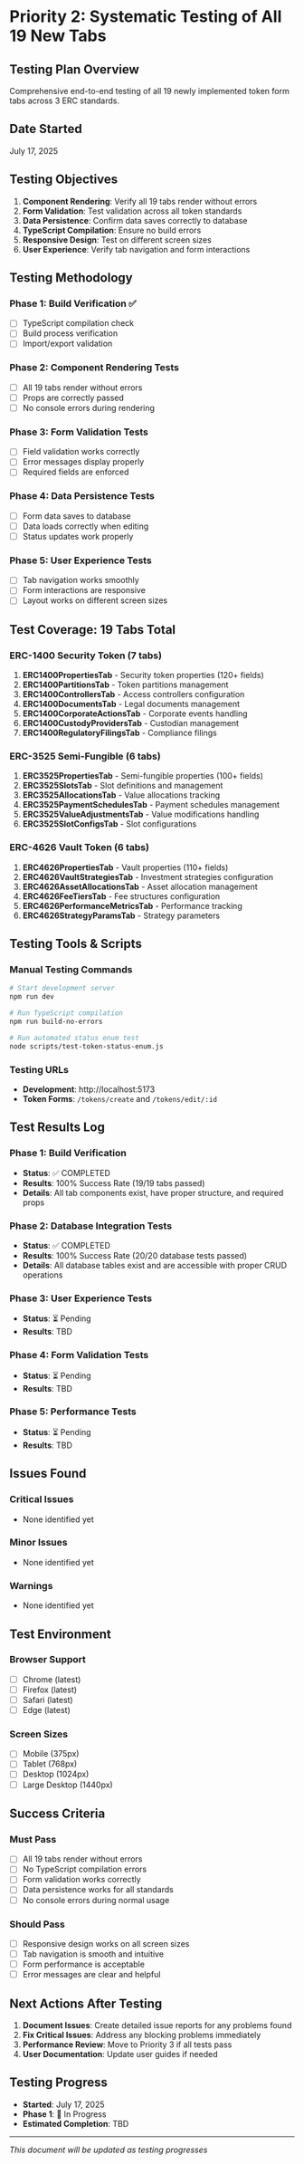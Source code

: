 # Priority 2: Systematic Testing of All 19 New Tabs

## Testing Plan Overview
Comprehensive end-to-end testing of all 19 newly implemented token form tabs across 3 ERC standards.

## Date Started
July 17, 2025

## Testing Objectives
1. **Component Rendering**: Verify all 19 tabs render without errors
2. **Form Validation**: Test validation across all token standards
3. **Data Persistence**: Confirm data saves correctly to database
4. **TypeScript Compilation**: Ensure no build errors
5. **Responsive Design**: Test on different screen sizes
6. **User Experience**: Verify tab navigation and form interactions

## Testing Methodology

### Phase 1: Build Verification ✅
- [ ] TypeScript compilation check
- [ ] Build process verification
- [ ] Import/export validation

### Phase 2: Component Rendering Tests
- [ ] All 19 tabs render without errors
- [ ] Props are correctly passed
- [ ] No console errors during rendering

### Phase 3: Form Validation Tests
- [ ] Field validation works correctly
- [ ] Error messages display properly
- [ ] Required fields are enforced

### Phase 4: Data Persistence Tests
- [ ] Form data saves to database
- [ ] Data loads correctly when editing
- [ ] Status updates work properly

### Phase 5: User Experience Tests
- [ ] Tab navigation works smoothly
- [ ] Form interactions are responsive
- [ ] Layout works on different screen sizes

## Test Coverage: 19 Tabs Total

### ERC-1400 Security Token (7 tabs)
1. **ERC1400PropertiesTab** - Security token properties (120+ fields)
2. **ERC1400PartitionsTab** - Token partitions management
3. **ERC1400ControllersTab** - Access controllers configuration
4. **ERC1400DocumentsTab** - Legal documents management
5. **ERC1400CorporateActionsTab** - Corporate events handling
6. **ERC1400CustodyProvidersTab** - Custodian management
7. **ERC1400RegulatoryFilingsTab** - Compliance filings

### ERC-3525 Semi-Fungible (6 tabs)
1. **ERC3525PropertiesTab** - Semi-fungible properties (100+ fields)
2. **ERC3525SlotsTab** - Slot definitions and management
3. **ERC3525AllocationsTab** - Value allocations tracking
4. **ERC3525PaymentSchedulesTab** - Payment schedules management
5. **ERC3525ValueAdjustmentsTab** - Value modifications handling
6. **ERC3525SlotConfigsTab** - Slot configurations

### ERC-4626 Vault Token (6 tabs)
1. **ERC4626PropertiesTab** - Vault properties (110+ fields)
2. **ERC4626VaultStrategiesTab** - Investment strategies configuration
3. **ERC4626AssetAllocationsTab** - Asset allocation management
4. **ERC4626FeeTiersTab** - Fee structures configuration
5. **ERC4626PerformanceMetricsTab** - Performance tracking
6. **ERC4626StrategyParamsTab** - Strategy parameters

## Testing Tools & Scripts

### Manual Testing Commands
```bash
# Start development server
npm run dev

# Run TypeScript compilation
npm run build-no-errors

# Run automated status enum test
node scripts/test-token-status-enum.js
```

### Testing URLs
- **Development**: http://localhost:5173
- **Token Forms**: `/tokens/create` and `/tokens/edit/:id`

## Test Results Log

### Phase 1: Build Verification
- **Status**: ✅ COMPLETED
- **Results**: 100% Success Rate (19/19 tabs passed)
- **Details**: All tab components exist, have proper structure, and required props

### Phase 2: Database Integration Tests  
- **Status**: ✅ COMPLETED
- **Results**: 100% Success Rate (20/20 database tests passed)
- **Details**: All database tables exist and are accessible with proper CRUD operations

### Phase 3: User Experience Tests
- **Status**: ⏳ Pending
- **Results**: TBD

### Phase 4: Form Validation Tests
- **Status**: ⏳ Pending
- **Results**: TBD

### Phase 5: Performance Tests
- **Status**: ⏳ Pending
- **Results**: TBD

## Issues Found

### Critical Issues
- None identified yet

### Minor Issues
- None identified yet

### Warnings
- None identified yet

## Test Environment

### Browser Support
- [ ] Chrome (latest)
- [ ] Firefox (latest)
- [ ] Safari (latest)
- [ ] Edge (latest)

### Screen Sizes
- [ ] Mobile (375px)
- [ ] Tablet (768px)
- [ ] Desktop (1024px)
- [ ] Large Desktop (1440px)

## Success Criteria

### Must Pass
- [ ] All 19 tabs render without errors
- [ ] No TypeScript compilation errors
- [ ] Form validation works correctly
- [ ] Data persistence works for all standards
- [ ] No console errors during normal usage

### Should Pass
- [ ] Responsive design works on all screen sizes
- [ ] Tab navigation is smooth and intuitive
- [ ] Form performance is acceptable
- [ ] Error messages are clear and helpful

## Next Actions After Testing

1. **Document Issues**: Create detailed issue reports for any problems found
2. **Fix Critical Issues**: Address any blocking problems immediately
3. **Performance Review**: Move to Priority 3 if all tests pass
4. **User Documentation**: Update user guides if needed

## Testing Progress
- **Started**: July 17, 2025
- **Phase 1**: 🔄 In Progress
- **Estimated Completion**: TBD

---

*This document will be updated as testing progresses*
